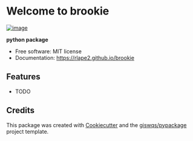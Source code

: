 # Welcome to brookie


[![image](https://img.shields.io/pypi/v/brookie.svg)](https://pypi.python.org/pypi/brookie)


**python package**


-   Free software: MIT license
-   Documentation: <https://rlape2.github.io/brookie>
    

## Features

-   TODO

## Credits

This package was created with [Cookiecutter](https://github.com/cookiecutter/cookiecutter) and the [giswqs/pypackage](https://github.com/giswqs/pypackage) project template.
